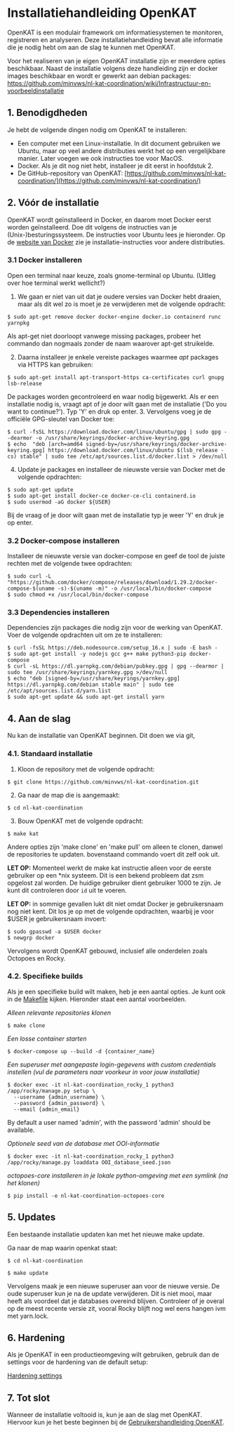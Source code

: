 # Installatiehandleiding OpenKAT

OpenKAT is een modulair framework om informatiesystemen te monitoren, registreren en analyseren. Deze installatiehandleiding bevat alle informatie die je nodig hebt om aan de slag te kunnen met OpenKAT. 

Voor het realiseren van je eigen OpenKAT installatie zijn er meerdere opties beschikbaar. Naast de installatie volgens deze handleiding zijn er docker images beschikbaar en wordt er gewerkt aan debian packages: https://github.com/minvws/nl-kat-coordination/wiki/Infrastructuur-en-voorbeeldinstallatie

## 1. Benodigdheden
Je hebt de volgende dingen nodig om  OpenKAT te installeren: 

- Een computer met een Linux-installatie. In dit document gebruiken we Ubuntu, maar op veel andere distributies werkt het op een vergelijkbare manier. Later voegen we ook instructies toe voor MacOS.
- Docker. Als je dit nog niet hebt, installeer je dit eerst in hoofdstuk 2.
- De GitHub-repository van OpenKAT: [https://github.com/minvws/nl-kat-coordination/](https://github.com/minvws/nl-kat-coordination/) 

## 2. Vóór de installatie
OpenKAT wordt geïnstalleerd in Docker, en daarom moet Docker eerst worden geïnstalleerd. Doe dit volgens de instructies van je (Unix-)besturingssysteem. De instructies voor Ubuntu lees je hieronder. Op de [website van Docker](https://docs.docker.com/engine/install/) zie je installatie-instructies voor andere distributies.

### 3.1 Docker installeren
Open een terminal naar keuze, zoals gnome-terminal op Ubuntu. (Uitleg over hoe terminal werkt wellicht?)

1. We gaan er niet van uit dat je oudere versies van Docker hebt draaien, maar als dit wel zo is moet je ze verwijderen met de volgende opdracht:
```console
$ sudo apt-get remove docker docker-engine docker.io containerd runc yarnpkg
```
Als apt-get niet doorloopt vanwege missing packages, probeer het commando dan nogmaals zonder de naam waarover apt-get struikelde.

2. Daarna installeer je enkele vereiste packages waarmee *apt* packages via HTTPS kan gebruiken:
```console
$ sudo apt-get install apt-transport-https ca-certificates curl gnupg lsb-release
```
De packages worden gecontroleerd en waar nodig bijgewerkt. Als er een installatie nodig is, vraagt apt of je door wilt gaan met de installatie ('Do you want to continue?'). Typ 'Y' en druk op enter.
3. Vervolgens voeg je de officiële GPG-sleutel van Docker toe:
```console
$ curl -fsSL https://download.docker.com/linux/ubuntu/gpg | sudo gpg --dearmor -o /usr/share/keyrings/docker-archive-keyring.gpg
$ echo  "deb [arch=amd64 signed-by=/usr/share/keyrings/docker-archive-keyring.gpg] https://download.docker.com/linux/ubuntu $(lsb_release -cs) stable" | sudo tee /etc/apt/sources.list.d/docker.list > /dev/null
```
4. Update je packages en installeer de nieuwste versie van Docker met de volgende opdrachten: 
```console
$ sudo apt-get update
$ sudo apt-get install docker-ce docker-ce-cli containerd.io
$ sudo usermod -aG docker ${USER}
```
Bij de vraag of je door wilt gaan met de installatie typ je weer 'Y' en druk je op enter. 

### 3.2 Docker-compose installeren
Installeer de nieuwste versie van docker-compose en geef de tool de juiste rechten met de volgende twee opdrachten:
```console
$ sudo curl -L "https://github.com/docker/compose/releases/download/1.29.2/docker-compose-$(uname -s)-$(uname -m)" -o /usr/local/bin/docker-compose
$ sudo chmod +x /usr/local/bin/docker-compose
```
### 3.3 Dependencies installeren

[comment]: # (eventueel uitleggen welke packages het allemaal zijn)

Dependencies zijn packages die nodig zijn voor de werking van OpenKAT. Voer de volgende opdrachten uit om ze te installeren:
```console
$ curl -fsSL https://deb.nodesource.com/setup_16.x | sudo -E bash -
$ sudo apt-get install -y nodejs gcc g++ make python3-pip docker-compose
$ curl -sL https://dl.yarnpkg.com/debian/pubkey.gpg | gpg --dearmor | sudo tee /usr/share/keyrings/yarnkey.gpg >/dev/null
$ echo "deb [signed-by=/usr/share/keyrings/yarnkey.gpg] https://dl.yarnpkg.com/debian stable main" | sudo tee /etc/apt/sources.list.d/yarn.list
$ sudo apt-get update && sudo apt-get install yarn
```
## 4. Aan de slag
Nu kan de installatie van OpenKAT beginnen. Dit doen we via git,

### 4.1. Standaard installatie
1. Kloon de repository met de volgende opdracht:
```console
$ git clone https://github.com/minvws/nl-kat-coordination.git
```
2. Ga naar de map die is aangemaakt:
```console
$ cd nl-kat-coordination
```
3. Bouw OpenKAT met de volgende opdracht:
```console
$ make kat
```
Andere opties zijn 'make clone' en 'make pull' om alleen te clonen, danwel de repositories te updaten. bovenstaand commando voert dit zelf ook uit.

**LET OP:** Momenteel werkt de make kat instructie alleen voor de eerste gebruiker op een *nix systeem. Dit is een bekend probleem dat zsm opgelost zal worden. De huidige gebruiker dient gebruiker 1000 te zijn. Je kunt dit controleren door `id` uit te voeren. 

**LET OP:** in sommige gevallen lukt dit niet omdat Docker je gebruikersnaam nog niet kent. Dit los je op met de volgende opdrachten, waarbij je voor $USER je gebruikersnaam invoert:
```console
$ sudo gpasswd -a $USER docker
$ newgrp docker
```
Vervolgens wordt OpenKAT gebouwd, inclusief alle onderdelen zoals Octopoes en Rocky. 

### 4.2. Specifieke builds
Als je een specifieke build wilt maken, heb je een aantal opties. Je kunt ook in de [Makefile](https://github.com/minvws/nl-kat-coordination/blob/main/Makefile) kijken. Hieronder staat een aantal voorbeelden.

*Alleen relevante repositories klonen*
```console
$ make clone
```
*Een losse container starten*
```console
$ docker-compose up --build -d {container_name}
```
*Een superuser met aangepaste login-gegevens with custom credentials instellen (vul de  parameters naar voorkeur in voor jouw installatie)*
```console
$ docker exec -it nl-kat-coordination_rocky_1 python3 /app/rocky/manage.py setup \
  --username {admin_username} \
  --password {admin_password} \
  --email {admin_email}
```
By default a user named 'admin', with the password 'admin' should be available.

*Optionele seed van de database met OOI-informatie*
```console
$ docker exec -it nl-kat-coordination_rocky_1 python3 /app/rocky/manage.py loaddata OOI_database_seed.json
```
*octopoes-core installeren in je lokale python-omgeving met een symlink (na het klonen)*
```console
$ pip install -e nl-kat-coordination-octopoes-core
```

## 5. Updates
Een bestaande installatie updaten kan met het nieuwe make update. 

Ga naar de map waarin openkat staat:
```console
$ cd nl-kat-coordination
```

```console
$ make update
```

Vervolgens maak je een nieuwe superuser aan voor de nieuwe versie. De oude superuser kun je na de update verwijderen. Dit is niet mooi, maar heeft als voordeel dat je databases overeind blijven. Controleer of je overal op de meest recente versie zit, vooral Rocky blijft nog wel eens hangen ivm met yarn.lock. 

## 6. Hardening
Als je OpenKAT in een productieomgeving wilt gebruiken, gebruik dan de settings voor de hardening van de default setup: 

[Hardening settings](hardening_nl.adoc)

## 7. Tot slot
Wanneer de installatie voltooid is, kun je aan de slag met OpenKAT. Hiervoor kun je het beste beginnen bij de [Gebruikershandleiding OpenKAT](usermanual_nl.adoc).



